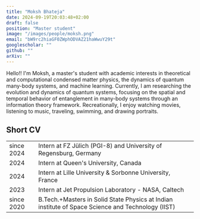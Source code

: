 ```yaml
---
title: "Moksh Bhateja"
date: 2024-09-19T20:03:48+02:00
draft: false
position: "Master student"
image: "/images/people/moksh.png"
email: "bW9rc2hiaGF0ZWphODVAZ21haWwuY29t"
googlescholar: ""
github: ""
arXiv: ""
---
```


Hello!! I'm Moksh, a master's student with academic interests in theoretical and computational condensed matter physics, the dynamics of quantum many-body systems, and machine learning. Currently, I am researching the evolution and dynamics of quantum systems, focusing on the spatial and temporal behavior of entanglement in many-body systems through an information theory framework. Recreationally, I enjoy watching movies, listening to music, traveling, swimming, and drawing portraits.

## Short CV
|          |                                                                           |
|:----------|:---------------------------------------------------------------------------|
|since 2024 |      Intern at FZ Jülich (PGI-8) and University of Regensburg, Germany
|2024 |      Intern at Queen's University, Canada
|2024 |      Intern at Lille University & Sorbonne University, France
|2023 |       Intern at Jet Propulsion Laboratory - NASA, Caltech
|since 2020 |  B.Tech.+Masters in Solid State Physics at Indian institute of Space Science and Technology (IIST)
